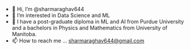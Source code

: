 - 👋 Hi, I’m @sharmaraghav644
- 👀 I’m interested in Data Science and ML
- 🌱 I have a post-graduate diploma in ML and AI from Purdue University and a bachelors in Physics and Mathematics from University of Manitoba.
- 📫 How to reach me ... sharmaraghav644@gmail.com

<!---
sharmaraghav644/sharmaraghav644 is a ✨ special ✨ repository because its `README.md` (this file) appears on your GitHub profile.
You can click the Preview link to take a look at your changes.
--->
